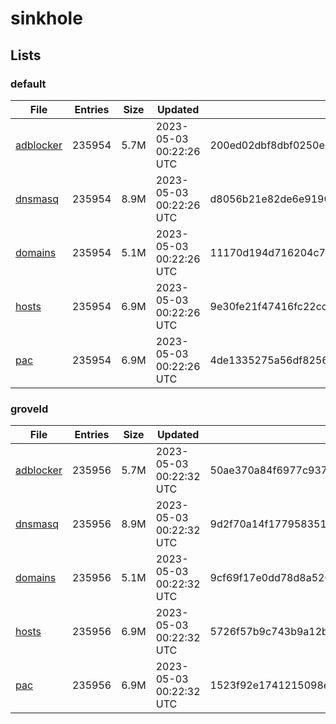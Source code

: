 # sinkhole

## Lists

### default

|File|Entries|Size|Updated|Hash|
|-|-|-|-|-|
|[adblocker](https://raw.githubusercontent.com/groveld/sinkhole/lists/default/adblocker.txt)|235954|5.7M|2023-05-03 00:22:26 UTC|200ed02dbf8dbf0250e3465f994550a9efd136e025ceb1b1f08dbbce375df2cb|
|[dnsmasq](https://raw.githubusercontent.com/groveld/sinkhole/lists/default/dnsmasq.txt)|235954|8.9M|2023-05-03 00:22:26 UTC|d8056b21e82de6e9190dc327962bffb7838708b030b807a14529971f684fc5d4|
|[domains](https://raw.githubusercontent.com/groveld/sinkhole/lists/default/domains.txt)|235954|5.1M|2023-05-03 00:22:26 UTC|11170d194d716204c7aa47386d31eacd3e237789f942abfaaf33b382fc387410|
|[hosts](https://raw.githubusercontent.com/groveld/sinkhole/lists/default/hosts.txt)|235954|6.9M|2023-05-03 00:22:26 UTC|9e30fe21f47416fc22cc5ad4b15e757e21de5e0dd4bada2c95a46d52511b3dc5|
|[pac](https://raw.githubusercontent.com/groveld/sinkhole/lists/default/pac.txt)|235954|6.9M|2023-05-03 00:22:26 UTC|4de1335275a56df825682ca3ad9ea73f3a27a7010c72c852da72de95e7b72cc1|

### groveld

|File|Entries|Size|Updated|Hash|
|-|-|-|-|-|
|[adblocker](https://raw.githubusercontent.com/groveld/sinkhole/lists/groveld/adblocker.txt)|235956|5.7M|2023-05-03 00:22:32 UTC|50ae370a84f6977c93774a7c1b95c4d180b6d7947733cb5e42ba68e46c123923|
|[dnsmasq](https://raw.githubusercontent.com/groveld/sinkhole/lists/groveld/dnsmasq.txt)|235956|8.9M|2023-05-03 00:22:32 UTC|9d2f70a14f177958351851319ae4b7b02aa433e2cee8d2c71500d238a920bbd9|
|[domains](https://raw.githubusercontent.com/groveld/sinkhole/lists/groveld/domains.txt)|235956|5.1M|2023-05-03 00:22:32 UTC|9cf69f17e0dd78d8a520c86444b7670ba023e65623fa5efdffd65e67142e0809|
|[hosts](https://raw.githubusercontent.com/groveld/sinkhole/lists/groveld/hosts.txt)|235956|6.9M|2023-05-03 00:22:32 UTC|5726f57b9c743b9a12bdf814ed4e526b1446ae5d94c38d5af103157a3c3a8712|
|[pac](https://raw.githubusercontent.com/groveld/sinkhole/lists/groveld/pac.txt)|235956|6.9M|2023-05-03 00:22:32 UTC|1523f92e1741215098e6a7013886d7919751b4f085eea57ecc2243b178de8c54|
